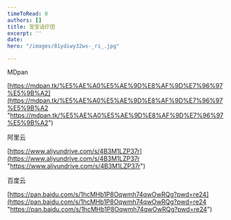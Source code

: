 ```yaml
---
timeToRead: 0
authors: []
title: 宠宝话疗团
excerpt: ''
date: 
hero: "/images/81ydiwy32ws-_ri_.jpg"

---
```

MDpan

[https://mdpan.tk/%E5%AE%A0%E5%AE%9D%E8%AF%9D%E7%96%97%E5%9B%A2](https://mdpan.tk/%E5%AE%A0%E5%AE%9D%E8%AF%9D%E7%96%97%E5%9B%A2 "https://mdpan.tk/%E5%AE%A0%E5%AE%9D%E8%AF%9D%E7%96%97%E5%9B%A2")

阿里云

[https://www.aliyundrive.com/s/4B3M1LZP37r](https://www.aliyundrive.com/s/4B3M1LZP37r "https://www.aliyundrive.com/s/4B3M1LZP37r")

百度云

[https://pan.baidu.com/s/1hcMHb1P8Oqwmh74qwOwRQg?pwd=re24](https://pan.baidu.com/s/1hcMHb1P8Oqwmh74qwOwRQg?pwd=re24 "https://pan.baidu.com/s/1hcMHb1P8Oqwmh74qwOwRQg?pwd=re24")